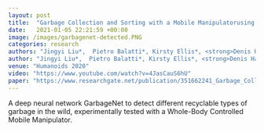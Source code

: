 ```yaml
---
layout: post
title:  "Garbage Collection and Sorting with a Mobile Manipulatorusing Deep Learning and Whole-Body Control"
date:   2021-01-05 22:21:59 +00:00
image: /images/garbagenet-detected.PNG
categories: research
authors: "Jingyi Liu*,  Pietro Balatti*, Kirsty Ellis*, <strong>Denis Hadjivelichkov*</strong>, Danail Stoyanov, Arash Ajoudani, and Dimitrios Kanoulas"
author: "Jingyi Liu*,  Pietro Balatti*, Kirsty Ellis*, <strong>Denis Hadjivelichkov*</strong>, Danail Stoyanov, Arash Ajoudani, and Dimitrios Kanoulas"
venue: "Humanoids 2020"
video: "https://www.youtube.com/watch?v=4JasCauS6hU"
paper: "https://www.researchgate.net/publication/351662241_Garbage_Collection_and_Sorting_with_a_Mobile_Manipulator_using_Deep_Learning_and_Whole-Body_Control"
---
```


A deep neural network GarbageNet to detect different recyclable types of garbage in the wild, experimentally tested with a Whole-Body Controlled Mobile Manipulator.